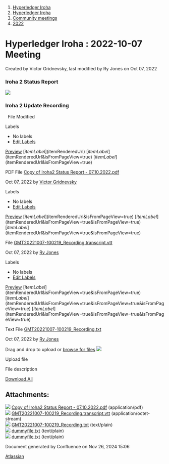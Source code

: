 1. [Hyperledger Iroha](index.html)
2. [Hyperledger Iroha](Hyperledger-Iroha_20873224.html)
3. [Community meetings](Community-meetings_21012606.html)
4. [2022](2022_21017975.html)

# Hyperledger Iroha : 2022-10-07 Meeting

Created by Victor Gridnevsky, last modified by Ry Jones on Oct 07, 2022

### Iroha 2 Status Report

[![](attachments/thumbnails/21013315/21018116)](attachments/21013315/21018116.pdf)

### Iroha 2 Update Recording

  File Modified

Labels

- No labels
- [Edit Labels](# "Edit Labels")

[Preview]() [$itemLabel]($itemRenderedUrl) [$itemLabel]($itemRenderedUrl&isFromPageView=true) [$itemLabel]($itemRenderedUrl&isFromPageView=true)

PDF File [Copy of Iroha2 Status Report - 07.10.2022.pdf](attachments/21013315/21018116.pdf "Download")

Oct 07, 2022 by [Victor Gridnevsky](/wiki/people/62c3e840a7de1e7c7c2d5bdd)

Labels

- No labels
- [Edit Labels](# "Edit Labels")

[Preview]() [$itemLabel]($itemRenderedUrl&isFromPageView=true) [$itemLabel]($itemRenderedUrl&isFromPageView=true&isFromPageView=true) [$itemLabel]($itemRenderedUrl&isFromPageView=true&isFromPageView=true)

File [GMT20221007-100219\_Recording.transcript.vtt](attachments/21013315/21018120.vtt "Download")

Oct 07, 2022 by [Ry Jones](/wiki/people/557058:078cecfc-fb17-4d9a-8759-b5b74efa6850)

Labels

- No labels
- [Edit Labels](# "Edit Labels")

[Preview]() [$itemLabel]($itemRenderedUrl&isFromPageView=true&isFromPageView=true) [$itemLabel]($itemRenderedUrl&isFromPageView=true&isFromPageView=true&isFromPageView=true) [$itemLabel]($itemRenderedUrl&isFromPageView=true&isFromPageView=true&isFromPageView=true)

Text File [GMT20221007-100219\_Recording.txt](attachments/21013315/21018121.txt "Download")

Oct 07, 2022 by [Ry Jones](/wiki/people/557058:078cecfc-fb17-4d9a-8759-b5b74efa6850)

Drag and drop to upload or [browse for files]() ![](images/icons/wait.gif)

Upload file

File description

[Download All](/wiki/download/all_attachments?pageId=21013315 "Download all the latest versions of attachments on this page as single zip file.")

## Attachments:

![](images/icons/bullet_blue.gif) [Copy of Iroha2 Status Report - 07.10.2022.pdf](attachments/21013315/21018116.pdf) (application/pdf)  
![](images/icons/bullet_blue.gif) [GMT20221007-100219\_Recording.transcript.vtt](attachments/21013315/21018120.vtt) (application/octet-stream)  
![](images/icons/bullet_blue.gif) [GMT20221007-100219\_Recording.txt](attachments/21013315/21018121.txt) (text/plain)  
![](images/icons/bullet_blue.gif) [dummyfile.txt](attachments/21013315/21018118.txt) (text/plain)  
![](images/icons/bullet_blue.gif) [dummyfile.txt](attachments/21013315/21018119.txt) (text/plain)

Document generated by Confluence on Nov 26, 2024 15:06

[Atlassian](http://www.atlassian.com/)
